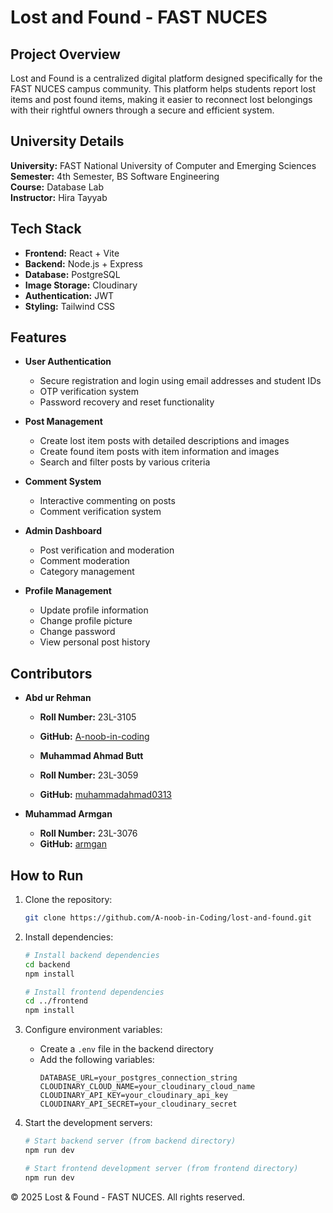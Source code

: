 # Lost and Found - FAST NUCES

## Project Overview
Lost and Found is a centralized digital platform designed specifically for the FAST NUCES campus community. This platform helps students report lost items and post found items, making it easier to reconnect lost belongings with their rightful owners through a secure and efficient system.

## University Details
**University:** FAST National University of Computer and Emerging Sciences  
**Semester:** 4th Semester, BS Software Engineering  
**Course:** Database Lab  
**Instructor:** Hira Tayyab  

## Tech Stack
- **Frontend:** React + Vite
- **Backend:** Node.js + Express
- **Database:** PostgreSQL
- **Image Storage:** Cloudinary
- **Authentication:** JWT
- **Styling:** Tailwind CSS

## Features
- **User Authentication**
  - Secure registration and login using email addresses and student IDs
  - OTP verification system
  - Password recovery and reset functionality

- **Post Management**
  - Create lost item posts with detailed descriptions and images
  - Create found item posts with item information and images
  - Search and filter posts by various criteria

- **Comment System**
  - Interactive commenting on posts
  - Comment verification system

- **Admin Dashboard**
  - Post verification and moderation
  - Comment moderation
  - Category management

- **Profile Management**
  - Update profile information
  - Change profile picture
  - Change password
  - View personal post history

## Contributors
- **Abd ur Rehman**
  - **Roll Number:** 23L-3105
  - **GitHub:** [A-noob-in-coding](https://github.com/A-noob-in-Coding)

  - **Muhammad Ahmad Butt**
  - **Roll Number:** 23L-3059
  - **GitHub:** [muhammadahmad0313](https://github.com/muhammadahmad0313)


- **Muhammad Armgan**
  - **Roll Number:** 23L-3076
  - **GitHub:** [armgan](https://github.com)


## How to Run
1. Clone the repository:
   ```bash
   git clone https://github.com/A-noob-in-Coding/lost-and-found.git
   ```

2. Install dependencies:
   ```bash
   # Install backend dependencies
   cd backend
   npm install

   # Install frontend dependencies
   cd ../frontend
   npm install
   ```

3. Configure environment variables:
   - Create a `.env` file in the backend directory
   - Add the following variables:
     ```
     DATABASE_URL=your_postgres_connection_string
     CLOUDINARY_CLOUD_NAME=your_cloudinary_cloud_name
     CLOUDINARY_API_KEY=your_cloudinary_api_key
     CLOUDINARY_API_SECRET=your_cloudinary_secret
     ```

4. Start the development servers:
   ```bash
   # Start backend server (from backend directory)
   npm run dev

   # Start frontend development server (from frontend directory)
   npm run dev
   ```

© 2025 Lost & Found - FAST NUCES. All rights reserved.
